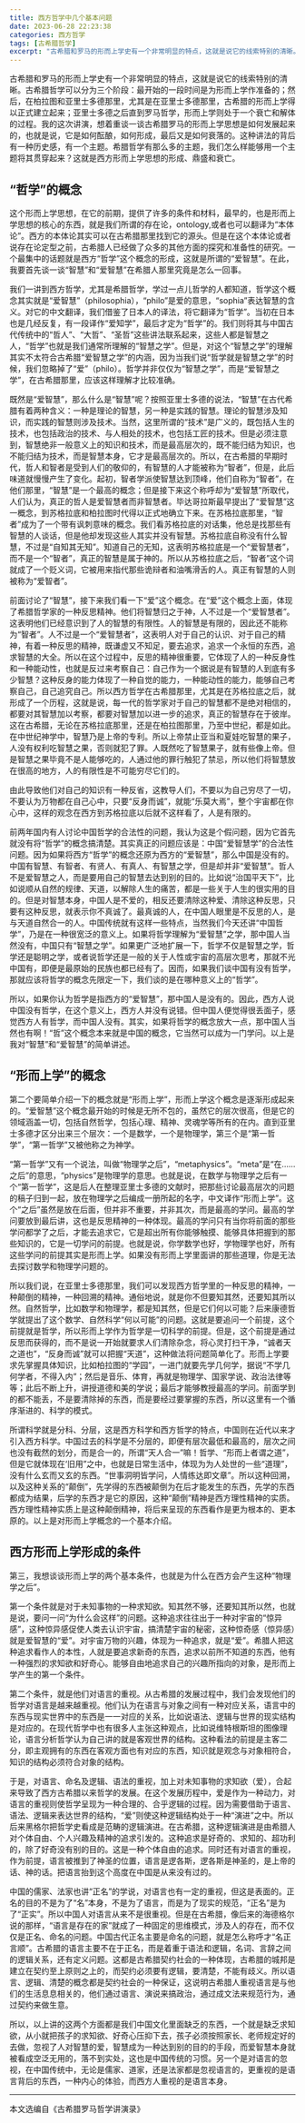 ```yaml
---
title: 西方哲学中几个基本问题
date: 2023-06-28 22:23:38
categories: 西方哲学
tags: [古希腊哲学]
excerpt: "古希腊和罗马的形而上学史有一个非常明显的特点，这就是说它的线索特别的清晰。古希腊哲学可以分为三个阶段：最开始的一段时间是为形而上学作准备的；然后，在柏拉图和亚里士多德那里，尤其是在亚里士多德那里，古希腊的形而上学得以正式建立起来；亚里士多德之后直到罗马哲学，形而上学则处于一个衰亡和解体的过程。"
---
```

古希腊和罗马的形而上学史有一个非常明显的特点，这就是说它的线索特别的清晰。古希腊哲学可以分为三个阶段：最开始的一段时间是为形而上学作准备的；然后，在柏拉图和亚里士多德那里，尤其是在亚里士多德那里，古希腊的形而上学得以正式建立起来；亚里士多德之后直到罗马哲学，形而上学则处于一个衰亡和解体的过程。我的这次讲演，想着重谈一谈古希腊罗马的形而上学思想是如何发展起来的，也就是说，它是如何酝酿，如何形成，最后又是如何衰落的。这种讲法的背后有一种历史感，有一个主题。希腊哲学有那么多的主题，我们怎么样能够用一个主题将其贯穿起来？这就是西方形而上学思想的形成、鼎盛和衰亡。

## “哲学”的概念

这个形而上学思想，在它的前期，提供了许多的条件和材料，最早的，也是形而上学思想的核心的东西，就是我们所谓的存在论，ontology,或者也可以翻译为“本体论”。西方的本体论其实可以在古希腊那里找到它的源头。但是在这个本体论或者说存在论定型之前，古希腊人已经做了众多的其他方面的探究和准备性的研究。一个最集中的话题就是西方“哲学”这个概念的形成，这就是所谓的“爱智慧”。在此，我要首先谈一谈“智慧”和“爱智慧”在希腊人那里究竟是怎么一回事。

我们一讲到西方哲学，尤其是希腊哲学，学过一点儿哲学的人都知道，哲学这个概念其实就是“爱智慧”（philosophia），“philo”是爱的意思，“sophia”表达智慧的含义。对它的中文翻译，我们借鉴了日本人的译法，将它翻译为“哲学”。当初在日本也是几经反复，有一段译作“爱知学”，最后才定为“哲学”的。我们则将其与中国古代传统中的“哲人”、“大哲”、“圣哲”这些讲法联系起来，这些人都是智慧之人，“哲学”也就是我们通常所理解的“智慧之学”。但是，对这个“智慧之学”的理解其实不太符合古希腊“爱智慧之学”的内涵，因为当我们说“哲学就是智慧之学”的时候，我们忽略掉了“爱”（philo）。哲学并非仅仅为“智慧之学”，而是“爱智慧之学”，在古希腊那里，应该这样理解才比较准确。

既然是“爱智慧”，那么什么是“智慧”呢？按照亚里士多德的说法，“智慧”在古代希腊有着两种含义：一种是理论的智慧，另一种是实践的智慧。理论的智慧涉及知识，而实践的智慧则涉及技术。当然，这里所谓的“技术”是广义的，既包括人生的技术，也包括政治的技术、与人相处的技术，也包括工匠的技术。但是必须注意到，智慧绝非一般意义上的知识和技术，而是最高层次的，既不能归结为知识，也不能归结为技术，而是智慧本身，它才是最高层次的。所以，在古希腊的早期时代，哲人和智者是受到人们的敬仰的，有智慧的人才能被称为“智者”，但是，此后味道就慢慢产生了变化。起初，智者学派使智慧达到顶峰，他们自称为“智者”，在他们那里，“智慧”是一个最高的概念；但是接下来这个称呼却为“爱智慧”所取代，人们认为，真正的哲人是爱智慧者而非智慧者。毕达哥拉斯最早提出了“爱智慧”这一概念，到苏格拉底和柏拉图时代得以正式地确立下来。在苏格拉底那里，“智者”成为了一个带有讽刺意味的概念。我们看苏格拉底的对话集，他总是找那些有智慧的人谈话，但是他却发现这些人其实并没有智慧。苏格拉底自称没有什么智慧，不过是“自知其无知”。知道自己的无知，这表明苏格拉底是一个“爱智慧者”，而不是一个“智者”，真正的智慧是属于神的。所以从苏格拉底之后，“智者”这个词就成了一个贬义词，它被用来指代那些诡辩者和油嘴滑舌的人。真正有智慧的人则被称为“爱智者”。

前面讨论了“智慧”，接下来我们看一下“爱”这个概念。在“爱”这个概念上面，体现了希腊哲学家的一种反思精神。他们将智慧归之于神，人不过是一个“爱智慧者”。这表明他们已经意识到了人的智慧的有限性。人的智慧是有限的，因此还不能称为“智者”。人不过是一个“爱智慧者”，这表明人对于自己的认识、对于自己的精神，有着一种反思的精神，既谦虚又不知足，要去追求，追求一个永恒的东西，追求智慧的大全。所以在这个过程中，反思的精神很重要，它体现了人的一种反身性和一种能动性，也就是反过来考察自己：自己作为一个据说是有智慧的人到底有多少智慧？这种反身的能力体现了一种自觉的能力，一种能动性的能力，能够自己考察自己，自己追究自己。所以西方哲学在古希腊那里，尤其是在苏格拉底之后，就形成了一个历程，这就是说，每一代的哲学家对于自己的智慧都不是绝对相信的，都要对其智慧加以考察，都要对智慧加以进一步的追求，真正的智慧存在于彼岸。这在古希腊，无论在苏格拉底那里，还是在柏拉图那里，乃至中世纪，都是如此。在中世纪神学中，智慧乃是上帝的专利。所以上帝禁止亚当和夏娃吃智慧的果子，人没有权利吃智慧之果，否则就犯了罪。人既然吃了智慧果子，就有些像上帝。但是智慧之果毕竟不是人能够吃的，人通过他的罪行触犯了禁忌，所以他们将智慧放在很高的地方，人的有限性是不可能穷尽它们的。

由此导致他们对自己的知识有一种反省，这教导人们，不要以为自己穷尽了一切，不要认为万物都在自己心中，只要“反身而诚”，就能“乐莫大焉”，整个宇宙都在你心中，这样的观念在西方到苏格拉底以后就不这样看了，人是有限的。

前两年国内有人讨论中国哲学的合法性的问题，我认为这是个假问题，因为它首先就没有将“哲学”的概念搞清楚。其实真正的问题应该是：中国“爱智慧学”的合法性问题。因为如果将西方“哲学”的概念还原为西方的“爱智慧”，那么中国是没有的。中国有智慧、有智者、有贤人、有真人、有智慧之学，但是却并非“爱智慧”。哲人不是爱智慧之人，而是要用自己的智慧去达到别的目的。比如说“治国平天下”，比如说顺从自然的规律、天道，以解除人生的痛苦，都是一些关于人生的很实用的目的。但是对智慧本身，中国人是不爱的，相反还要清除这种爱、清除这种反思，只要有这种反思，就表示你不真诚了。最真诚的人，在中国人眼里是不反思的人，是与天道自然合一的人。中国传统就有这样一些特点，当然我们今天还讲“中国哲学”，乃是在一种很宽泛的意义上。如果将哲学理解为“爱智慧”之学，那中国人当然没有，中国只有“智慧之学”。如果更广泛地扩展一下，哲学不仅是智慧之学，哲学还是聪明之学，或者说哲学还是一般的关于人性或宇宙的高层次思考，那就不光中国有，即便是最原始的民族也都已经有了。因而，如果我们谈中国有没有哲学，那就应该将哲学的概念先限定一下，我们谈的是在哪种意义上的“哲学”。

所以，如果你认为哲学是指西方的“爱智慧”，那中国人是没有的。因此，西方人说中国没有哲学，在这个意义上，西方人并没有说错。但中国人便觉得很丢面子，感觉西方人有哲学，而中国人没有。其实，如果将哲学的概念放大一点，那中国人当然也有啊！“哲”这个概念本来就是中国的概念，它当然可以成为一门学问。以上是我对“智慧”和“爱智慧”的简单讲述。

## “形而上学”的概念

第二个要简单介绍一下的概念就是“形而上学”，形而上学这个概念是逐渐形成起来的。“爱智慧”这个概念最开始的时候是无所不包的，虽然它的层次很高，但是它的领域涵盖一切，包括自然哲学，包括心理、精神、灵魂学等所有的在内。直到亚里士多德才区分出来三个层次：一个是数学，一个是物理学，第三个是“第一哲学”，“第一哲学”又被他称之为神学。

“第一哲学”又有一个说法，叫做“物理学之后”，“metaphysics”。“meta”是“在……之后”的意思，“physics”是物理学的意思。也就是说，在数学与物理学之后有一个“第一哲学”，这是后人在整理亚里士多德的文献时，把那些讨论最高层次的问题的稿子归到一起，放在物理学之后编成一册所起的名字，中文译作“形而上学”。这个“之后”虽然是放在后面，但并非不重要，并非其次，而是最高的学问。最高的学问要放到最后讲，这也是反思精神的一种体现。最高的学问只有当你将前面的那些学问都学了之后，才能去追求它，它是超出所有你能够触摸、能够具体把握到的那些知识的，它是一切学问的前提。也就是说，你学数学也好，学物理学也好，所有这些学问的前提其实是形而上学。如果没有形而上学里面讲的那些道理，你是无法去探讨数学和物理学问题的。

所以我们说，在亚里士多德那里，我们可以发现西方哲学里的一种反思的精神，一种颠倒的精神，一种回溯的精神。通俗地说，就是你不但要知其然，还要知其所以然。自然哲学，比如数学和物理学，都是知其然，但是它们何以可能？后来康德哲学就提出了这个数学、自然科学“何以可能”的问题。这就是要追问一个前提，这个前提就是哲学，所以形而上学作为哲学是一切科学的前提。但是，这个前提是通过反思而获得的，而不是说一开始就要求人们清除杂念，将心灵打扫干净，“诚者天之道也”，“反身而诚”就可以把握“天道”，这种做法将问题简单化了。形而上学要求先掌握具体知识，比如柏拉图的“学园”，一进门就要先学几何学，据说“不学几何学者，不得入内”；然后是音乐、体育，再就是物理学、国家学说、政治法律等等；此后不断上升，讲授道德和美的学说；最后才能够教授最高的学问。前面学到的都不能丢，不是要清除掉的东西，而是要经过要掌握的东西，所以这里有一个循序渐进的、科学的模式。

所谓科学就是分科、分层，这是西方科学和西方哲学的特点，中国则在近代以来才引入西方科学。中国过去的科学是不分层的，即便有层次最低和最高的，层次之间也没有截然的划分，而是合一的，所谓“天人合一”嘛！哲学、“形而上者谓之道”，但是它就体现在‘旧用”之中，也就是日常生活中，体现为为人处世的一些“道理”，没有什么玄而又玄的东西。“世事洞明皆学问，人情练达即文章”。所以这种回溯，以及这种关系的“颠倒”，先学得的东西被颠倒为在后才能发生的东西，先学的东西都成为结果，后学的东西才是它的原因，这种“颠倒”精神是西方理性精神的实质。西方理性精神实质上是这种颠倒精神，将后来呈现的东西看作是更为根本的、更本原的。以上是对形而上学概念的一个基本介绍。

## 西方形而上学形成的条件

第三，我想谈谈形而上学的两个基本条件，也就是为什么在西方会产生这种“物理学之后”。

第一个条件就是对于未知事物的一种求知欲。知其然不够，还要知其所以然，也就是说，要问一问“为什么会这样”的问题。这种追求往往出于一种对宇宙的“惊异感”，这种惊异感促使人类去认识宇宙，搞清楚宇宙的秘密，这种惊奇感（惊异感）就是爱智慧的“爱”。对宇宙万物的兴趣，体现为一种追求，就是“爱”。希腊人把这种追求看作人的本性，人就是要追求新奇的东西，追求以前所不知道的东西，他有一种强烈的求知欲和好奇心。能够自由地追求自己的兴趣所指向的对象，是形而上学产生的第一个条件。

第二个条件，就是他们对语言的重视。从古希腊的发展过程中，我们会发现他们的哲学对语言是越来越重视。他们认为在语言与对象之间有一种对应关系，语言中的东西与现实世界中的东西是一一对应的关系，比如说语法、逻辑与世界的现实结构是对应的。在现代哲学中也有很多人主张这种观点，比如说维特根斯坦的图像理论，语言分析哲学认为自己讲的就是客观世界的结构。这种看法的前提是主客二分，即主观拥有的东西在客观方面也有对应的东西，知识就是观念与对象相符合，知识的结构必须符合对象的结构。

于是，对语言、命名及逻辑、语法的重视，加上对未知事物的求知欲（爱），合起来导致了西方古希腊以来哲学的发展。在这个发展历程中，爱是作为一种动力，对语言的重视则使哲学呈现为一种合理的、合乎逻辑的过程。因为需要借助于语言、语法、逻辑来表达世界的结构，“爱”则使这种逻辑结构处于一种“演进”之中。所以后来黑格尔把哲学史看成是范畴的逻辑演进。在古希腊，这种逻辑演进是由希腊人对个体自由、个人兴趣及精神的追求引发的。这种追求是好奇的、求知的、超功利的，除了好奇没有别的目的。这是一种个体自由的追求。同时还有对语言的重视，作为前提，语言被推到了神圣的位置，语言是逻各斯，逻各斯是神圣的，是上帝的话、神的话。把语言抬到这个高度在中国是从来没有过的。

中国的儒家、法家也讲“正名”的学说，对语言也有一定的重视，但这是表面的。正名的目的不是为了“名”本身，不是为了语言，而是为了现实的规范，“正名”是为了“正实”。所以中国人对语言从来不是很重视。但是在古希腊，像后来的海德格尔说的那样，“语言是存在的家”就成了一种固定的思维模式，涉及人的存在，而不仅仅是正名、命名的问题。中国古代正名主要是命名的问题，就是怎么称呼才“名正言顺”。古希腊的语言主要不在于正名，而是着重于语法和逻辑，名词、言辞之间的逻辑关系，还有定义问题。这都是古希腊契约社会的一种体现，古希腊的城邦是建立在契约至上原则之上的，而契约必须要有逻辑，要清楚，不能有歧义。所以语言、逻辑、清楚的概念都是契约社会的一种保证，这说明古希腊人重视语言是与他们的生活息息相关的，他们通过语言、演说来搞政治，通过成文法来规范行为，通过契约来做生意。

所以，以上讲的这两个方面都是我们中国文化里面缺乏的东西，一个就是缺乏求知欲，从小就把孩子的求知欲、好奇心压抑下去，孩子必须按照家长、老师规定好的去做，忽视了人对智慧的爱，智慧成为一种达到别的目的的手段，而爱智慧本身就被看成空泛无用的，落不到实处，这也是中国传统的习惯。另一个是对语言的忽视，在中国传统中，无论是儒家、道家，还是法家都是忽视语言的，更重视的是语言背后的东西，一种内心的体验，而西方人重视的是语言本身。

-----------
本文选编自《古希腊罗马哲学讲演录》
